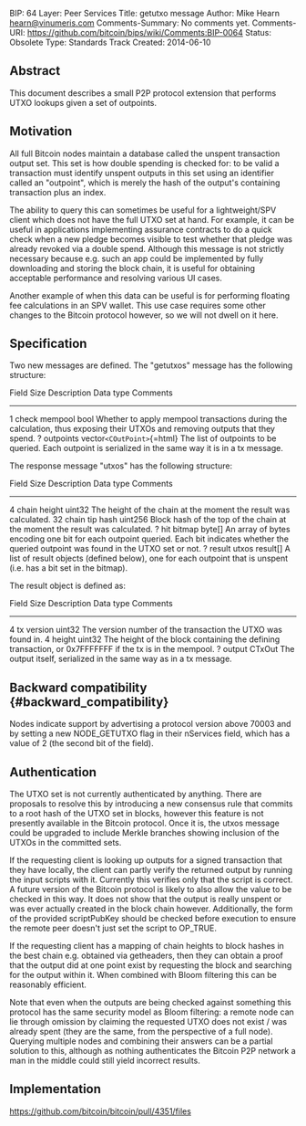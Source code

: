 BIP: 64
Layer: Peer Services
Title: getutxo message
Author: Mike Hearn <hearn@vinumeris.com>
Comments-Summary: No comments yet.
Comments-URI: https://github.com/bitcoin/bips/wiki/Comments:BIP-0064
Status: Obsolete
Type: Standards Track
Created: 2014-06-10

## Abstract

This document describes a small P2P protocol extension that performs
UTXO lookups given a set of outpoints.

## Motivation

All full Bitcoin nodes maintain a database called the unspent
transaction output set. This set is how double spending is checked for:
to be valid a transaction must identify unspent outputs in this set
using an identifier called an \"outpoint\", which is merely the hash of
the output\'s containing transaction plus an index.

The ability to query this can sometimes be useful for a lightweight/SPV
client which does not have the full UTXO set at hand. For example, it
can be useful in applications implementing assurance contracts to do a
quick check when a new pledge becomes visible to test whether that
pledge was already revoked via a double spend. Although this message is
not strictly necessary because e.g. such an app could be implemented by
fully downloading and storing the block chain, it is useful for
obtaining acceptable performance and resolving various UI cases.

Another example of when this data can be useful is for performing
floating fee calculations in an SPV wallet. This use case requires some
other changes to the Bitcoin protocol however, so we will not dwell on
it here.

## Specification

Two new messages are defined. The \"getutxos\" message has the following
structure:

Field Size   Description     Data type                    Comments
------------ --------------- ---------------------------- -------------------------------------------------------------------------------------------------------------------------------
1            check mempool   bool                         Whether to apply mempool transactions during the calculation, thus exposing their UTXOs and removing outputs that they spend.
?            outpoints       vector`<COutPoint>`{=html}   The list of outpoints to be queried. Each outpoint is serialized in the same way it is in a tx message.

The response message \"utxos\" has the following structure:

Field Size   Description      Data type    Comments
------------ ---------------- ------------ -------------------------------------------------------------------------------------------------------------------------------------------------
4            chain height     uint32       The height of the chain at the moment the result was calculated.
32           chain tip hash   uint256      Block hash of the top of the chain at the moment the result was calculated.
?            hit bitmap       byte\[\]     An array of bytes encoding one bit for each outpoint queried. Each bit indicates whether the queried outpoint was found in the UTXO set or not.
?            result utxos     result\[\]   A list of result objects (defined below), one for each outpoint that is unspent (i.e. has a bit set in the bitmap).

The result object is defined as:

Field Size   Description   Data type   Comments
------------ ------------- ----------- ---------------------------------------------------------------------------------------------------------
4            tx version    uint32      The version number of the transaction the UTXO was found in.
4            height        uint32      The height of the block containing the defining transaction, or 0x7FFFFFFF if the tx is in the mempool.
?            output        CTxOut      The output itself, serialized in the same way as in a tx message.

## Backward compatibility {#backward_compatibility}

Nodes indicate support by advertising a protocol version above 70003 and
by setting a new NODE_GETUTXO flag in their nServices field, which has a
value of 2 (the second bit of the field).

## Authentication

The UTXO set is not currently authenticated by anything. There are
proposals to resolve this by introducing a new consensus rule that
commits to a root hash of the UTXO set in blocks, however this feature
is not presently available in the Bitcoin protocol. Once it is, the
utxos message could be upgraded to include Merkle branches showing
inclusion of the UTXOs in the committed sets.

If the requesting client is looking up outputs for a signed transaction
that they have locally, the client can partly verify the returned output
by running the input scripts with it. Currently this verifies only that
the script is correct. A future version of the Bitcoin protocol is
likely to also allow the value to be checked in this way. It does not
show that the output is really unspent or was ever actually created in
the block chain however. Additionally, the form of the provided
scriptPubKey should be checked before execution to ensure the remote
peer doesn\'t just set the script to OP_TRUE.

If the requesting client has a mapping of chain heights to block hashes
in the best chain e.g. obtained via getheaders, then they can obtain a
proof that the output did at one point exist by requesting the block and
searching for the output within it. When combined with Bloom filtering
this can be reasonably efficient.

Note that even when the outputs are being checked against something this
protocol has the same security model as Bloom filtering: a remote node
can lie through omission by claiming the requested UTXO does not exist /
was already spent (they are the same, from the perspective of a full
node). Querying multiple nodes and combining their answers can be a
partial solution to this, although as nothing authenticates the Bitcoin
P2P network a man in the middle could still yield incorrect results.

## Implementation

<https://github.com/bitcoin/bitcoin/pull/4351/files>
